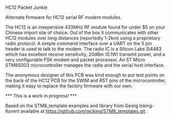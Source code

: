 HC12 Packet Junkie

Alternate firmware for HC12 serial RF modem modules.

The HC12 is an inexpensive 433MHz RF module found for under $5 on your
Chinese import site of choice.  Out of the box it communicates with other
HC12 modules over long distances (reportedly 1-2km) using a proprietary
radio protocol.  A simple command interface over a UART on the 5 pin
header is used to talk to the modem.  The radio IC is a Silicon Labs Si4463
which has excellent receive sensitivity, 20dBm (0.1W) transmit power, and
a very configurable FSK modem and packet processor.  An ST Micro STM8S003
microcontroller manages the radio and the serial host interface.

The anonymous designer of this PCB was kind enough to put test points on
the back of the HC12 PCB for the SWIM and RST pins of the microcontroller,
making it easy to replace the factory firmware with our own.

*** This is a work in progress! ***

Based on the STM8_template examples and library from Georg Icking-Konert
available at https://github.com/gicking/STM8_templates.git .


